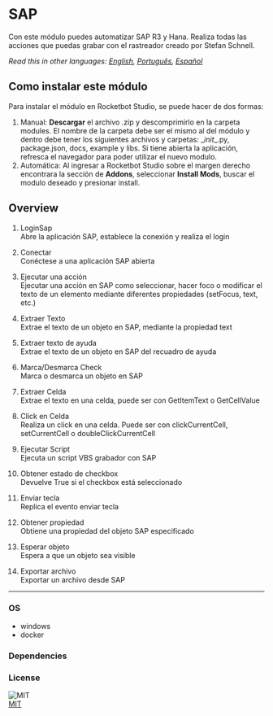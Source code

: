 



# SAP
  
Con este módulo puedes automatizar SAP R3 y Hana. Realiza todas las acciones que puedas grabar con el rastreador creado por Stefan Schnell.  

*Read this in other languages: [English](README.md), [Português](README.pr.md), [Español](README.es.md)*

## Como instalar este módulo
  
Para instalar el módulo en Rocketbot Studio, se puede hacer de dos formas:
1. Manual: __Descargar__ el archivo .zip y descomprimirlo en la carpeta modules. El nombre de la carpeta debe ser el mismo al del módulo y dentro debe tener los siguientes archivos y carpetas: \__init__.py, package.json, docs, example y libs. Si tiene abierta la aplicación, refresca el navegador para poder utilizar el nuevo modulo.
2. Automática: Al ingresar a Rocketbot Studio sobre el margen derecho encontrara la sección de **Addons**, seleccionar **Install Mods**, buscar el modulo deseado y presionar install.  


## Overview


1. LoginSap  
Abre la aplicación SAP, establece la conexión y realiza el login

2. Conectar  
Conéctese a una aplicación SAP abierta

3. Ejecutar una acción  
Ejecutar una acción en SAP como seleccionar, hacer foco o modificar el texto de un elemento mediante diferentes propiedades (setFocus, text, etc.)

4. Extraer Texto  
Extrae el texto de un objeto en SAP, mediante la propiedad text

5. Extraer texto de ayuda  
Extrae el texto de un objeto en SAP del recuadro de ayuda

6. Marca/Desmarca Check  
Marca o desmarca un objeto en SAP

7. Extraer Celda  
Extrae el texto en una celda, puede ser con GetItemText o GetCellValue

8. Click en Celda  
Realiza un click en una celda. Puede ser con clickCurrentCell, setCurrentCell o doubleClickCurrentCell

9. Ejecutar Script  
Ejecuta un script VBS grabador con SAP

10. Obtener estado de checkbox  
Devuelve True si el checkbox está seleccionado

11. Enviar tecla  
Replica el evento enviar tecla

12. Obtener propiedad  
Obtiene una propiedad del objeto SAP especificado

13. Esperar objeto  
Espera a que un objeto sea visible

14. Exportar archivo  
Exportar un archivo desde SAP  




----
### OS

- windows
- docker

### Dependencies

### License
  
![MIT](https://camo.githubusercontent.com/107590fac8cbd65071396bb4d04040f76cde5bde/687474703a2f2f696d672e736869656c64732e696f2f3a6c6963656e73652d6d69742d626c75652e7376673f7374796c653d666c61742d737175617265)  
[MIT](http://opensource.org/licenses/mit-license.ph)